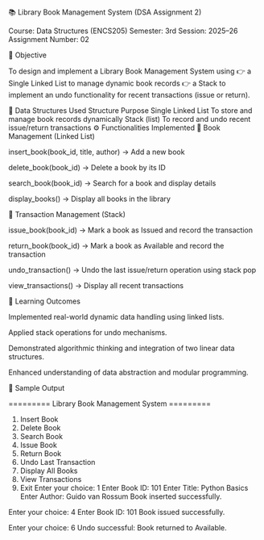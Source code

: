 📚 Library Book Management System (DSA Assignment 2)

Course: Data Structures (ENCS205)
Semester: 3rd
Session: 2025–26
Assignment Number: 02

📖 Objective

To design and implement a Library Book Management System using
👉 a Single Linked List to manage dynamic book records
👉 a Stack to implement an undo functionality for recent transactions (issue or return).

🧩 Data Structures Used
Structure	Purpose
Single Linked List	To store and manage book records dynamically
Stack (list)	To record and undo recent issue/return transactions
⚙️ Functionalities Implemented
📗 Book Management (Linked List)

insert_book(book_id, title, author) → Add a new book

delete_book(book_id) → Delete a book by its ID

search_book(book_id) → Search for a book and display details

display_books() → Display all books in the library

🔄 Transaction Management (Stack)

issue_book(book_id) → Mark a book as Issued and record the transaction

return_book(book_id) → Mark a book as Available and record the transaction

undo_transaction() → Undo the last issue/return operation using stack pop

view_transactions() → Display all recent transactions

🧠 Learning Outcomes

Implemented real-world dynamic data handling using linked lists.

Applied stack operations for undo mechanisms.

Demonstrated algorithmic thinking and integration of two linear data structures.

Enhanced understanding of data abstraction and modular programming.

🧾 Sample Output

========= Library Book Management System =========
1. Insert Book
2. Delete Book
3. Search Book
4. Issue Book
5. Return Book
6. Undo Last Transaction
7. Display All Books
8. View Transactions
9. Exit
Enter your choice: 1
Enter Book ID: 101
Enter Title: Python Basics
Enter Author: Guido van Rossum
Book inserted successfully.

Enter your choice: 4
Enter Book ID: 101
Book issued successfully.

Enter your choice: 6
Undo successful: Book returned to Available.
